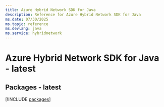 ```yaml
---
title: Azure Hybrid Network SDK for Java
description: Reference for Azure Hybrid Network SDK for Java
ms.date: 07/30/2025
ms.topic: reference
ms.devlang: java
ms.service: hybridnetwork
---
```

# Azure Hybrid Network SDK for Java - latest
## Packages - latest
[!INCLUDE [packages](hybrid-network-index.md)]